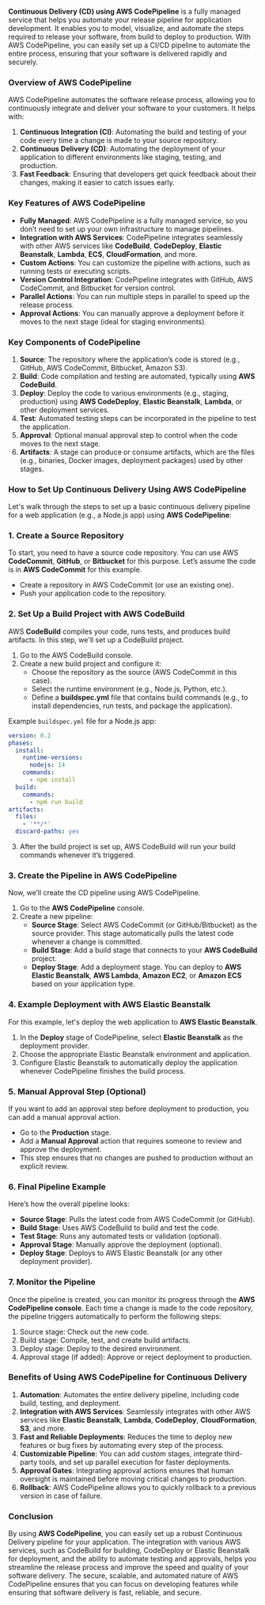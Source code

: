 **Continuous Delivery (CD) using AWS CodePipeline** is a fully managed service that helps you automate your release pipeline for application development. It enables you to model, visualize, and automate the steps required to release your software, from build to deploy to production. With AWS CodePipeline, you can easily set up a CI/CD pipeline to automate the entire process, ensuring that your software is delivered rapidly and securely.

### **Overview of AWS CodePipeline**

AWS CodePipeline automates the software release process, allowing you to continuously integrate and deliver your software to your customers. It helps with:

1. **Continuous Integration (CI)**: Automating the build and testing of your code every time a change is made to your source repository.
2. **Continuous Delivery (CD)**: Automating the deployment of your application to different environments like staging, testing, and production.
3. **Fast Feedback**: Ensuring that developers get quick feedback about their changes, making it easier to catch issues early.

### **Key Features of AWS CodePipeline**

- **Fully Managed**: AWS CodePipeline is a fully managed service, so you don’t need to set up your own infrastructure to manage pipelines.
- **Integration with AWS Services**: CodePipeline integrates seamlessly with other AWS services like **CodeBuild**, **CodeDeploy**, **Elastic Beanstalk**, **Lambda**, **ECS**, **CloudFormation**, and more.
- **Custom Actions**: You can customize the pipeline with actions, such as running tests or executing scripts.
- **Version Control Integration**: CodePipeline integrates with GitHub, AWS CodeCommit, and Bitbucket for version control.
- **Parallel Actions**: You can run multiple steps in parallel to speed up the release process.
- **Approval Actions**: You can manually approve a deployment before it moves to the next stage (ideal for staging environments).

### **Key Components of CodePipeline**

1. **Source**: The repository where the application’s code is stored (e.g., GitHub, AWS CodeCommit, Bitbucket, Amazon S3).
2. **Build**: Code compilation and testing are automated, typically using **AWS CodeBuild**.
3. **Deploy**: Deploy the code to various environments (e.g., staging, production) using **AWS CodeDeploy**, **Elastic Beanstalk**, **Lambda**, or other deployment services.
4. **Test**: Automated testing steps can be incorporated in the pipeline to test the application.
5. **Approval**: Optional manual approval step to control when the code moves to the next stage.
6. **Artifacts**: A stage can produce or consume artifacts, which are the files (e.g., binaries, Docker images, deployment packages) used by other stages.

### **How to Set Up Continuous Delivery Using AWS CodePipeline**

Let's walk through the steps to set up a basic continuous delivery pipeline for a web application (e.g., a Node.js app) using **AWS CodePipeline**:

### **1. Create a Source Repository**

To start, you need to have a source code repository. You can use AWS **CodeCommit**, **GitHub**, or **Bitbucket** for this purpose. Let’s assume the code is in **AWS CodeCommit** for this example.

- Create a repository in AWS CodeCommit (or use an existing one).
- Push your application code to the repository.

### **2. Set Up a Build Project with AWS CodeBuild**

AWS **CodeBuild** compiles your code, runs tests, and produces build artifacts. In this step, we'll set up a CodeBuild project.

1. Go to the AWS CodeBuild console.
2. Create a new build project and configure it:
   - Choose the repository as the source (AWS CodeCommit in this case).
   - Select the runtime environment (e.g., Node.js, Python, etc.).
   - Define a **buildspec.yml** file that contains build commands (e.g., to install dependencies, run tests, and package the application).

Example `buildspec.yml` file for a Node.js app:
```yaml
version: 0.2
phases:
  install:
    runtime-versions:
      nodejs: 14
    commands:
      - npm install
  build:
    commands:
      - npm run build
artifacts:
  files:
    - '**/*'
  discard-paths: yes
```

3. After the build project is set up, AWS CodeBuild will run your build commands whenever it’s triggered.

### **3. Create the Pipeline in AWS CodePipeline**

Now, we’ll create the CD pipeline using AWS CodePipeline.

1. Go to the **AWS CodePipeline** console.
2. Create a new pipeline:
   - **Source Stage**: Select AWS CodeCommit (or GitHub/Bitbucket) as the source provider. This stage automatically pulls the latest code whenever a change is committed.
   - **Build Stage**: Add a build stage that connects to your **AWS CodeBuild** project.
   - **Deploy Stage**: Add a deployment stage. You can deploy to **AWS Elastic Beanstalk**, **AWS Lambda**, **Amazon EC2**, or **Amazon ECS** based on your application type.

### **4. Example Deployment with AWS Elastic Beanstalk**

For this example, let's deploy the web application to **AWS Elastic Beanstalk**.

1. In the **Deploy** stage of CodePipeline, select **Elastic Beanstalk** as the deployment provider.
2. Choose the appropriate Elastic Beanstalk environment and application.
3. Configure Elastic Beanstalk to automatically deploy the application whenever CodePipeline finishes the build process.

### **5. Manual Approval Step (Optional)**

If you want to add an approval step before deployment to production, you can add a manual approval action.

- Go to the **Production** stage.
- Add a **Manual Approval** action that requires someone to review and approve the deployment.
- This step ensures that no changes are pushed to production without an explicit review.

### **6. Final Pipeline Example**

Here’s how the overall pipeline looks:

- **Source Stage**: Pulls the latest code from AWS CodeCommit (or GitHub).
- **Build Stage**: Uses AWS CodeBuild to build and test the code.
- **Test Stage**: Runs any automated tests or validation (optional).
- **Approval Stage**: Manually approve the deployment (optional).
- **Deploy Stage**: Deploys to AWS Elastic Beanstalk (or any other deployment provider).

### **7. Monitor the Pipeline**

Once the pipeline is created, you can monitor its progress through the **AWS CodePipeline console**. Each time a change is made to the code repository, the pipeline triggers automatically to perform the following steps:
1. Source stage: Check out the new code.
2. Build stage: Compile, test, and create build artifacts.
3. Deploy stage: Deploy to the desired environment.
4. Approval stage (if added): Approve or reject deployment to production.

### **Benefits of Using AWS CodePipeline for Continuous Delivery**

1. **Automation**: Automates the entire delivery pipeline, including code build, testing, and deployment.
2. **Integration with AWS Services**: Seamlessly integrates with other AWS services like **Elastic Beanstalk**, **Lambda**, **CodeDeploy**, **CloudFormation**, **S3**, and more.
3. **Fast and Reliable Deployments**: Reduces the time to deploy new features or bug fixes by automating every step of the process.
4. **Customizable Pipeline**: You can add custom stages, integrate third-party tools, and set up parallel execution for faster deployments.
5. **Approval Gates**: Integrating approval actions ensures that human oversight is maintained before moving critical changes to production.
6. **Rollback**: AWS CodePipeline allows you to quickly rollback to a previous version in case of failure.

### **Conclusion**

By using **AWS CodePipeline**, you can easily set up a robust Continuous Delivery pipeline for your application. The integration with various AWS services, such as CodeBuild for building, CodeDeploy or Elastic Beanstalk for deployment, and the ability to automate testing and approvals, helps you streamline the release process and improve the speed and quality of your software delivery. The secure, scalable, and automated nature of AWS CodePipeline ensures that you can focus on developing features while ensuring that software delivery is fast, reliable, and secure.

